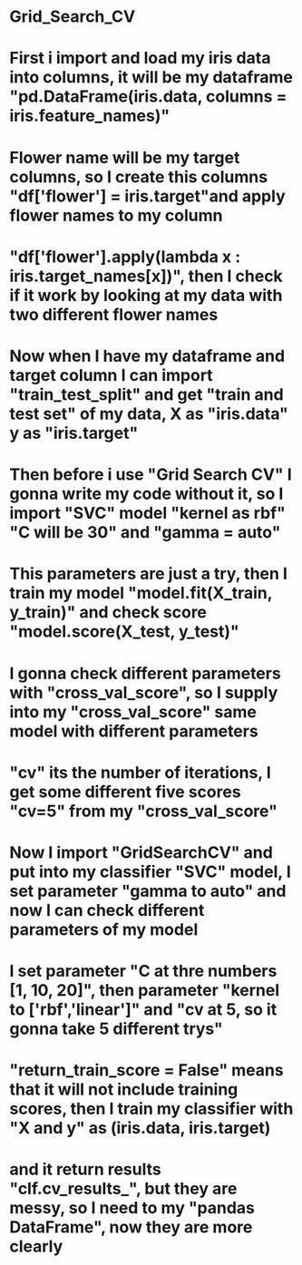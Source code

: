 # Grid_Search_CV
# First i import and load my iris data into columns, it will be my dataframe "pd.DataFrame(iris.data, columns = iris.feature_names)"
# Flower name will be my target columns, so I create this columns "df['flower'] = iris.target"and apply flower names to my column
# "df['flower'].apply(lambda x : iris.target_names[x])", then I check if it work by looking at my data with two different flower names 
# Now when I have my dataframe and target column I can import "train_test_split" and get "train and test set" of my data, X as "iris.data" y as "iris.target"
# Then before i use "Grid Search CV" I gonna write my code without it, so I import "SVC" model "kernel as rbf" "C will be 30" and "gamma = auto"
# This parameters are just a try, then I train my model "model.fit(X_train, y_train)" and check score "model.score(X_test, y_test)"
# I gonna check different parameters with "cross_val_score", so I supply into my "cross_val_score" same model with different parameters
# "cv" its the number of iterations, I get some different five scores "cv=5" from my "cross_val_score"
# Now I import "GridSearchCV" and put into my classifier "SVC" model, I set parameter "gamma to auto" and now I can check different parameters of my model 
# I set parameter "C at thre numbers [1, 10, 20]", then parameter "kernel to ['rbf','linear']" and "cv at 5, so it gonna take 5 different trys"
# "return_train_score = False" means that it will not include training scores, then I train my classifier with "X and y" as (iris.data, iris.target)
# and it return results "clf.cv_results_", but they are messy, so I need to my "pandas DataFrame", now they are more clearly
